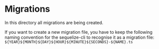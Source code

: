 # Migrations
In this directory all migrations are being created.

If you want to create a new migration file, you have to keep the following naming convention for the
sequelize-cli to recognise it as a migration file: `${YEAR}${MONTH}${DAY}${HOUR}${MINUTE}${SECONDS}-${NAME}.ts`